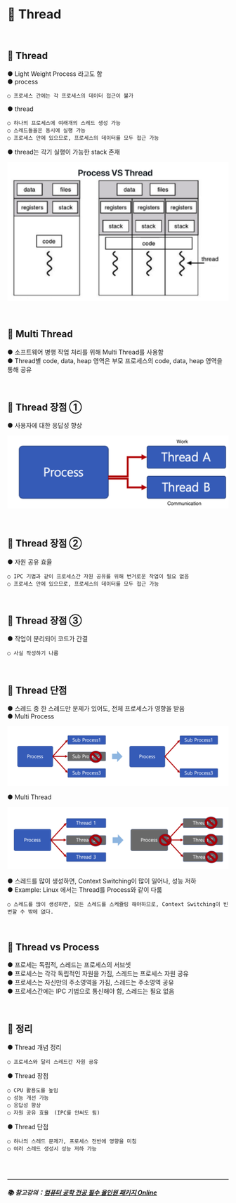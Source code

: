 # 🔑 Thread

<br>

## 📌 Thread

● Light Weight Process 라고도 함<br>
● process
```
○ 프로세스 간에는 각 프로세스의 데이터 접근이 불가
```
● thread
```
○ 하나의 프로세스에 여래개의 스레드 생성 가능
○ 스레드들을은 동시에 실행 가능
○ 프로세스 안에 있으므로, 프로세스의 데이터를 모두 접근 가능
```
● thread는 각기 실행이 가능한 stack 존재

![ProcessVsThread](./image/process_vs_thread.png)

<br>

## 📌 Multi Thread

● 소프트웨어 병행 작업 처리를 위해 Multi Thread를 사용함<br>
● Thread별 code, data, heap 영역은 부모 프로세스의 code, data, heap 영역을 통해 공유

<br>

## 📌 Thread 장점 ①

● 사용자에 대한 응답성 향상<br>

![ThreadStrength](./image/thread_strength.png)

<br>

## 📌 Thread 장점 ②

● 자원 공유 효율
```
○ IPC 기법과 같이 프로세스간 자원 공유를 위해 번거로운 작업이 필요 없음
○ 프로세스 안에 있으므로, 프로세스의 데이터를 모두 접근 가능
```

<br>

## 📌 Thread 장점 ③

● 작업이 분리되어 코드가 간결
```
○ 사실 작성하기 나름
```

<br>

## 📌 Thread 단점

● 스레드 중 한 스레드만 문제가 있어도, 전체 프로세스가 영향을 받음<br>
● Multi Process<br>

![MultiProcess](./image/multi_process.png)

● Multi Thread<br>

![MultiThread](./image/multi_thread.png)

● 스레드를 많이 생성하면, Context Switching이 많이 일어나, 성능 저하<br>
● Example: Linux 에서는 Thread를 Process와 같이 다룸
```
○ 스레드를 많이 생성하면, 모든 스레드를 스케쥴링 해야하므로, Context Switching이 빈번할 수 밖에 없다.
```

<br>

## 📌 Thread vs Process

● 프로세는 독립적, 스레드는 프로세스의 서브셋<br>
● 프로세스는 각각 독립적인 자원을 가짐, 스레드는 프로세스 자원 공유<br>
● 프로세스는 자신만의 주소영역을 가짐, 스레드는 주소영역 공유<br>
● 프로세스간에는 IPC 기법으로 통신해야 함, 스레드는 필요 없음<br>

<br>

## 📌 정리

● Thread 개념 정리
```
○ 프로세스와 달리 스레드간 자원 공유
```
● Thread 장점
```
○ CPU 활용도를 높임
○ 성능 개선 가능
○ 응답성 향상
○ 자원 공유 효율　(IPC를 안써도 됨)
```
● Thread 단점
```
○ 하나의 스레드 문제가, 프로세스 전반에 영향을 미침
○ 여러 스레드 생성시 성능 저하 가능
```

<br>
<br>

---

##### 📚 참고강의：[컴퓨터 공학 전공 필수 올인원 패키지 Online](https://fastcampus.co.kr/dev_online_cs)